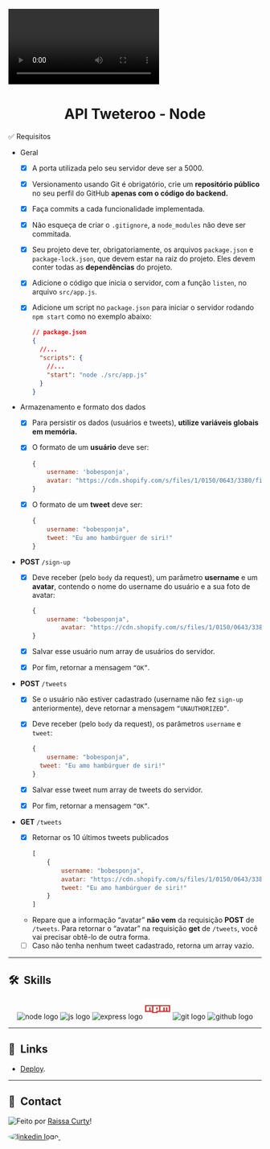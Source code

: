 ![Imagem 1](./layout-projeto.mov "Imagem 1")

<h1 align="center">API Tweteroo - Node</h1>

✅ Requisitos
- Geral
    - [x]  A porta utilizada pelo seu servidor deve ser a 5000.
    - [x]  Versionamento usando Git é obrigatório, crie um **repositório público** no seu perfil do GitHub **apenas com o código do backend.**
    - [x]  Faça commits a cada funcionalidade implementada.
    - [x]  Não esqueça de criar o `.gitignore`, a `node_modules` não deve ser commitada.
    - [x]  Seu projeto deve ter, obrigatoriamente, os arquivos `package.json` e `package-lock.json`, que devem estar na raiz do projeto. Eles devem conter todas as **dependências** do projeto.
    - [x]  Adicione o código que inicia o servidor, com a função `listen`, no arquivo `src/app.js`.
    - [x]  Adicione um script no `package.json` para iniciar o servidor rodando `npm start` como no exemplo abaixo:
        
        ```json
        // package.json
        {
          //...
          "scripts": {
            //...
            "start": "node ./src/app.js"
          }
        }
        ```
        
- Armazenamento e formato dos dados
    - [x]  Para persistir os dados (usuários e tweets), **utilize variáveis globais em memória.**
    - [x]  O formato de um **usuário** deve ser:
        
        ```jsx
        {
        	username: 'bobesponja', 
        	avatar: "https://cdn.shopify.com/s/files/1/0150/0643/3380/files/Screen_Shot_2019-07-01_at_11.35.42_AM_370x230@2x.png" 
        }
        ```
        
    - [x]  O formato de um **tweet** deve ser:
        
        ```jsx
        {
        	username: "bobesponja",
            tweet: "Eu amo hambúrguer de siri!"
        }
        ```
        
- **POST** `/sign-up`
    - [x]  Deve receber (pelo `body` da request), um parâmetro **username** e um **avatar**, contendo o nome do username do usuário e a sua foto de avatar:
        
        ```jsx
        {
            username: "bobesponja",
        		avatar: "https://cdn.shopify.com/s/files/1/0150/0643/3380/files/Screen_Shot_2019-07-01_at_11.35.42_AM_370x230@2x.png"
        }
        ```
        
    - [x]  Salvar esse usuário num array de usuários do servidor.
    - [x]  Por fim, retornar a mensagem `“OK”`.
- **POST** `/tweets`
    - [x]  Se o usuário não estiver cadastrado (username não fez `sign-up` anteriormente), deve retornar a mensagem `“UNAUTHORIZED”`.
    - [x]  Deve receber (pelo `body` da request), os parâmetros `username` e `tweet`:
        
        ```jsx
        {
        	username: "bobesponja",
          tweet: "Eu amo hambúrguer de siri!"
        }
        ```
        
    - [x]  Salvar esse tweet num array de tweets do servidor.
    - [x]  Por fim, retornar a mensagem `“OK”`.
- **GET** `/tweets`
    - [x]  Retornar os 10 últimos tweets publicados
        
        ```jsx
        [
        	{
        		username: "bobesponja",
        		avatar: "https://cdn.shopify.com/s/files/1/0150/0643/3380/files/Screen_Shot_2019-07-01_at_11.35.42_AM_370x230@2x.png",
        		tweet: "Eu amo hambúrguer de siri!"
        	}
        ]
        ```
        
    - Repare que a informação “avatar” **não vem** da requisição **POST** de `/tweets`. Para retornar o “avatar” na requisição **get** de `/tweets`, você vai precisar obtê-lo de outra forma.
    - [ ]  Caso não tenha nenhum tweet cadastrado, retorna um array vazio.
<hr/>

## 🛠 &nbsp;Skills
<div align="center">
 <img src="https://cdn.jsdelivr.net/gh/devicons/devicon/icons/nodejs/nodejs-original.svg" height="40" width="52" alt="node logo"  />
  <img src="https://cdn.jsdelivr.net/gh/devicons/devicon/icons/javascript/javascript-original.svg" height="40" width="52" alt="js logo"  />      
  <img src="https://cdn.jsdelivr.net/gh/devicons/devicon/icons/express/express-original.svg" height="40" width="52" alt="express logo"  />
  <img src="https://raw.githubusercontent.com/devicons/devicon/master/icons/npm/npm-original-wordmark.svg" height="40" width="52" alt="npm logo"  />
  <img src="https://cdn.jsdelivr.net/gh/devicons/devicon/icons/git/git-original.svg" height="40" width="52" alt="git logo"  />
  <img src="https://cdn.jsdelivr.net/gh/devicons/devicon/icons/github/github-original.svg" height="40" width="52" alt="github logo" />                                   
</div>
<hr/>

## 🚀 &nbsp;Links

- [Deploy]().<br/>

<hr/>

## 💬 &nbsp;Contact
<img align="left" src="https://avatars.githubusercontent.com/curtyraissa?size=100">

Feito por [Raissa Curty](https://github.com/curtyraissa)!

<a href="https://www.linkedin.com/in/raissa-curty/" target="_blank">
    <img style="border-radius:50%;" src="https://raw.githubusercontent.com/maurodesouza/profile-readme-generator/master/src/assets/icons/social/linkedin/default.svg" width="52" height="40" alt="linkedin logo"  />
</a>&nbsp;
